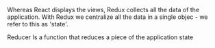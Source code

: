 Whereas React displays the views, Redux collects all the data of the application. With Redux we centralize all the data in a single objec - we refer to this as 'state'.

Reducer
Is a function that reduces a piece of the application state
